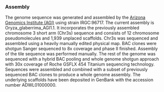 ### Assembly

The genome sequence was generated and assembled by the [Arizona Genomics
Institute (AGI)](https://www.genome.arizona.edu/) using strain
IRGC:96717. The current assembly is Oryza\_glaberrima\_AGI1.1. It
incorporates the previously assembled chromosome 3 short arm (Chr3s)
sequence and consists of 12 chromosome pseudomolecules and 1,939
unplaced scaffolds. Chr3s was sequenced and assembled using a heavily
manually edited physical map. BAC clones were shotgun Sanger sequenced
to 8x coverage and phase II finished. Assembly of the tile sequence was
performed manually. The rest of the genome was sequenced with a hybrid
BAC pooling and whole genome shotgun approach with 30x coverage of Roche
GSFLX 454 Titanium sequencing technology. Sequences were assembled and
combined with a subset of previously sequenced BAC clones to produce a
whole genome assembly. The underlying scaffolds have been deposited in
GenBank with the accession number ADWL01000000.
